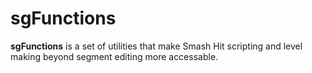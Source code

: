 # sgFunctions

**sgFunctions** is a set of utilities that make Smash Hit scripting and level making beyond segment editing more accessable.
